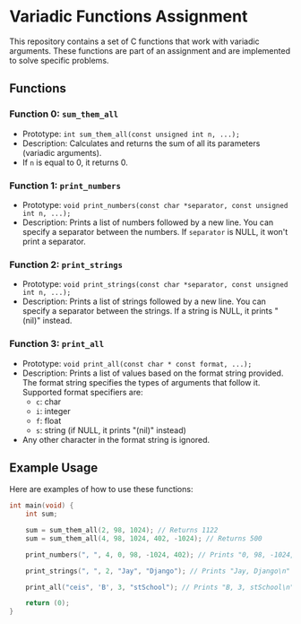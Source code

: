# Variadic Functions Assignment

This repository contains a set of C functions that work with variadic arguments. These functions are part of an assignment and are implemented to solve specific problems.

## Functions

### Function 0: `sum_them_all`

- Prototype: `int sum_them_all(const unsigned int n, ...);`
- Description: Calculates and returns the sum of all its parameters (variadic arguments).
- If `n` is equal to 0, it returns 0.

### Function 1: `print_numbers`

- Prototype: `void print_numbers(const char *separator, const unsigned int n, ...);`
- Description: Prints a list of numbers followed by a new line. You can specify a separator between the numbers. If `separator` is NULL, it won't print a separator.

### Function 2: `print_strings`

- Prototype: `void print_strings(const char *separator, const unsigned int n, ...);`
- Description: Prints a list of strings followed by a new line. You can specify a separator between the strings. If a string is NULL, it prints "(nil)" instead.

### Function 3: `print_all`

- Prototype: `void print_all(const char * const format, ...);`
- Description: Prints a list of values based on the format string provided. The format string specifies the types of arguments that follow it. Supported format specifiers are:
    - `c`: char
    - `i`: integer
    - `f`: float
    - `s`: string (if NULL, it prints "(nil)" instead)
- Any other character in the format string is ignored.

## Example Usage

Here are examples of how to use these functions:

```c
int main(void) {
    int sum;

    sum = sum_them_all(2, 98, 1024); // Returns 1122
    sum = sum_them_all(4, 98, 1024, 402, -1024); // Returns 500

    print_numbers(", ", 4, 0, 98, -1024, 402); // Prints "0, 98, -1024, 402\n"

    print_strings(", ", 2, "Jay", "Django"); // Prints "Jay, Django\n"

    print_all("ceis", 'B', 3, "stSchool"); // Prints "B, 3, stSchool\n"

    return (0);
}
